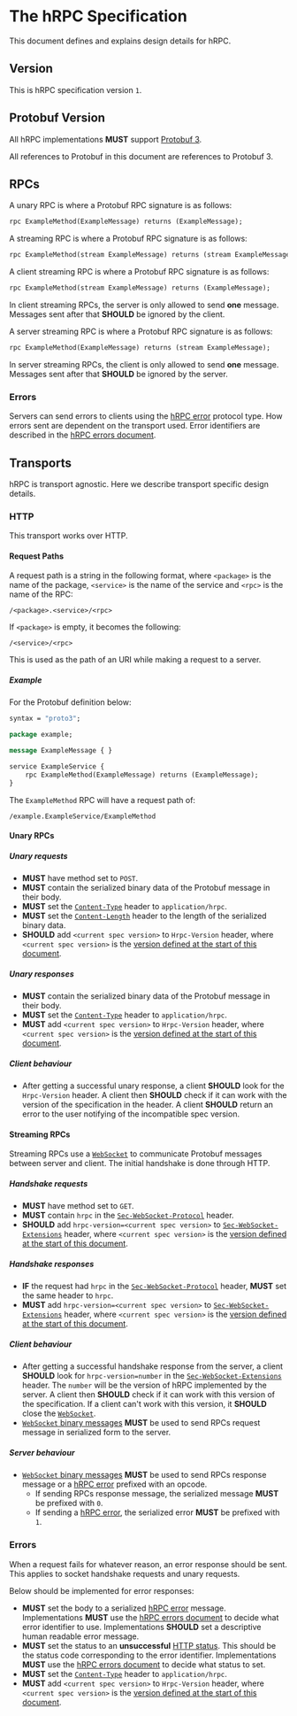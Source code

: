 # The hRPC Specification

This document defines and explains design details for hRPC.

## Version

This is hRPC specification version `1`.

## Protobuf Version

All hRPC implementations **MUST** support [Protobuf 3](https://developers.google.com/protocol-buffers/docs/reference/proto3-spec).

All references to Protobuf in this document are references to Protobuf 3.

## RPCs

A unary RPC is where a Protobuf RPC signature is as follows:
```protobuf
rpc ExampleMethod(ExampleMessage) returns (ExampleMessage);
```

A streaming RPC is where a Protobuf RPC signature is as follows:
```protobuf
rpc ExampleMethod(stream ExampleMessage) returns (stream ExampleMessage);
```

A client streaming RPC is where a Protobuf RPC signature is as follows:
```protobuf
rpc ExampleMethod(stream ExampleMessage) returns (ExampleMessage);
```
In client streaming RPCs, the server is only allowed to send **one** message.
Messages sent after that **SHOULD** be ignored by the client.


A server streaming RPC is where a Protobuf RPC signature is as follows:
```protobuf
rpc ExampleMethod(ExampleMessage) returns (stream ExampleMessage);
```
In server streaming RPCs, the client is only allowed to send **one** message.
Messages sent after that **SHOULD** be ignored by the server.

### Errors

Servers can send errors to clients using the [hRPC error] protocol type. How
errors sent are dependent on the transport used. Error identifiers are
described in the [hRPC errors document].

## Transports

hRPC is transport agnostic. Here we describe transport specific design details.

### HTTP

This transport works over HTTP.

#### Request Paths

A request path is a string in the following format, where `<package>` is the
name of the package, `<service>` is the name of the service and `<rpc>` is
the name of the RPC:
```
/<package>.<service>/<rpc>
```

If `<package>` is empty, it becomes the following:
```
/<service>/<rpc>
```

This is used as the path of an URI while making a request to a server.

##### Example

For the Protobuf definition below:
```protobuf
syntax = "proto3";

package example;

message ExampleMessage { }

service ExampleService {
    rpc ExampleMethod(ExampleMessage) returns (ExampleMessage);
}
```

The `ExampleMethod` RPC will have a request path of:
```
/example.ExampleService/ExampleMethod
```

#### Unary RPCs

##### Unary requests

- **MUST** have method set to `POST`.
- **MUST** contain the serialized binary data of the Protobuf message in their
body.
- **MUST** set the [`Content-Type`][http headers] header to `application/hrpc`.
- **MUST** set the [`Content-Length`][http headers] header to the length of
the serialized binary data.
- **SHOULD** add `<current spec version>` to `Hrpc-Version` header, where
`<current spec version>` is the [version defined at the start of this document](#Version).

##### Unary responses

- **MUST** contain the serialized binary data of the Protobuf message in their
body.
- **MUST** set the [`Content-Type`][http headers] header to `application/hrpc`.
- **MUST** add `<current spec version>` to `Hrpc-Version` header, where
`<current spec version>` is the [version defined at the start of this document](#Version).

##### Client behaviour

- After getting a successful unary response, a client **SHOULD** look for the
`Hrpc-Version` header. A client then **SHOULD** check if it can work with the
version of the specification in the header. A client **SHOULD** return an error
to the user notifying of the incompatible spec version.

#### Streaming RPCs

Streaming RPCs use a [`WebSocket`][websocket] to communicate Protobuf messages
between server and client. The initial handshake is done through HTTP.

##### Handshake requests

- **MUST** have method set to `GET`.
- **MUST** contain `hrpc` in the [`Sec-WebSocket-Protocol`][websocket_protocol_header] header.
- **SHOULD** add `hrpc-version=<current spec version>` to [`Sec-WebSocket-Extensions`][websocket_extensions_header] header,
where `<current spec version>` is the [version defined at the start of this document](#Version).

##### Handshake responses

- **IF** the request had `hrpc` in the [`Sec-WebSocket-Protocol`][websocket_protocol_header] header,
**MUST** set the same header to `hrpc`.
- **MUST** add `hrpc-version=<current spec version>` to [`Sec-WebSocket-Extensions`][websocket_extensions_header] header,
where `<current spec version>` is the [version defined at the start of this document](#Version).

##### Client behaviour

- After getting a successful handshake response from the server, a client
**SHOULD** look for `hrpc-version=number` in the [`Sec-WebSocket-Extensions`][websocket_extensions_header] header.
The `number` will be the version of hRPC implemented by the server. A client
then **SHOULD** check if it can work with this version of the specification.
If a client can't work with this version, it **SHOULD** close the [`WebSocket`][websocket].
- [`WebSocket` binary messages][websocket_messages] **MUST** be used to send
RPCs request message in serialized form to the server.

##### Server behaviour

- [`WebSocket` binary messages][websocket_messages] **MUST** be used to send
RPCs response message or a [hRPC error] prefixed with an opcode.
    - If sending RPCs response message, the serialized message **MUST** be
    prefixed with `0`.
    - If sending a [hRPC error], the serialized error **MUST** be prefixed with `1`.

### Errors

When a request fails for whatever reason, an error response should be sent.
This applies to socket handshake requests and unary requests.

Below should be implemented for error responses:

- **MUST** set the body to a serialized [hRPC error] message. Implementations
**MUST** use the [hRPC errors document] to decide what error identifier to use.
Implementations **SHOULD** set a descriptive human readable error message.
- **MUST** set the status to an **unsuccessful** [HTTP status]. This should be
the status code corresponding to the error identifier. Implementations **MUST**
use the [hRPC errors document] to decide what status to set.
- **MUST** set the [`Content-Type`][http headers] header to `application/hrpc`.
- **MUST** add `<current spec version>` to `Hrpc-Version` header, where
`<current spec version>` is the [version defined at the start of this document](#Version).

[http headers]: https://www.w3.org/Protocols/rfc2616/rfc2616-sec14.html
[websocket]: https://datatracker.ietf.org/doc/html/rfc6455
[websocket_messages]: https://datatracker.ietf.org/doc/html/rfc6455#section-5.6
[websocket_protocol_header]: https://datatracker.ietf.org/doc/html/rfc6455#section-11.3.4
[websocket_extensions_header]: https://datatracker.ietf.org/doc/html/rfc6455#section-11.3.2
[hrpc error]: https://github.com/harmony-development/hrpc/blob/8e648895ece3eb1466f457125556cc86feeb92b3/protocol/hrpc.proto#L5-L13
[http status]: https://www.w3.org/Protocols/rfc2616/rfc2616-sec10.html
[hrpc errors document]: ./ERRORS.md
